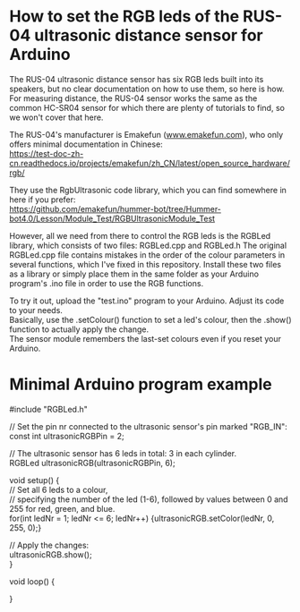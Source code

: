 # How to set the RGB leds of the RUS-04 ultrasonic distance sensor for Arduino

The RUS-04 ultrasonic distance sensor has six RGB leds built into its speakers, but no clear documentation on how to use them, so here is how.
For measuring distance, the RUS-04 sensor works the same as the common HC-SR04 sensor for which there are plenty of tutorials to find, so we won't cover that here.

The RUS-04's manufacturer is Emakefun (www.emakefun.com), who only offers minimal documentation in Chinese:  
https://test-doc-zh-cn.readthedocs.io/projects/emakefun/zh_CN/latest/open_source_hardware/rgb/

They use the RgbUltrasonic code library, which you can find somewhere in here if you prefer:  
https://github.com/emakefun/hummer-bot/tree/Hummer-bot4.0/Lesson/Module_Test/RGBUltrasonicModule_Test

However, all we need from there to control the RGB leds is the RGBLed library, which consists of two files: RGBLed.cpp and RGBLed.h
The original RGBLed.cpp file contains mistakes in the order of the colour parameters in several functions, which I've fixed in this repository.
Install these two files as a library or simply place them in the same folder as your Arduino program's .ino file in order to use the RGB functions.

To try it out, upload the "test.ino" program to your Arduino. Adjust its code to your needs.  
Basically, use the .setColour() function to set a led's colour, then the .show() function to actually apply the change.  
The sensor module remembers the last-set colours even if you reset your Arduino.


# Minimal Arduino program example
#include "RGBLed.h"  

// Set the pin nr connected to the ultrasonic sensor's pin marked "RGB_IN":  
const int ultrasonicRGBPin = 2;  

// The ultrasonic sensor has 6 leds in total: 3 in each cylinder.  
RGBLed ultrasonicRGB(ultrasonicRGBPin, 6);  

void setup() {  
  // Set all 6 leds to a colour,  
  // specifying the number of the led (1-6), followed by values between 0 and 255 for red, green, and blue.  
  for(int ledNr = 1; ledNr <= 6; ledNr++) {ultrasonicRGB.setColor(ledNr, 0, 255, 0);}  

  // Apply the changes:  
  ultrasonicRGB.show();  
}  

void loop() {  
  
}  
